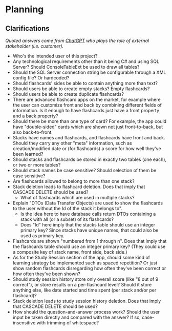 # Planning

## Clarifications
*Quoted answers come from [ChatGPT](https://chat.openai.com/) who plays the role of external stakeholder (i.e. customer).*


- Who's the intended user of this project?
- Any technological requirements other than it being C# and using SQL Server? Should ConsoleTableExt be used to draw all tables?
- Should the SQL Server connection string be configurable through a XML config file? Or hardcoded?
- Should flashcards' sides be able to contain anything more than text?
- Should users be able to create empty stacks? Empty flashcards?
- Should users be able to create duplicate flashcards?
- There are advanced flashcard apps on the market, for example where the user can customize front and back by combining different fields of information. Is it enough to have flashcards just have a front property and a back property?
- Should there be more than one type of card? For example, the app could have "double-sided" cards which are shown not just front-to-back, but also back-to-front.
- Stacks have names and flashcards, and flashcards have front and back. Should they carry any other "meta" information, such as creation/modified date or (for flashcards) a score for how well they've been learned?
- Should stacks and flashcards be stored in exactly two tables (one each), or two or more tables?
- Should stack names be case sensitive? Should selection of them be case sensitive?
- Are flashcards allowed to belong to more than one stack?
- Stack deletion leads to flashcard deletion. Does that imply that CASCADE DELETE should be used?
  - What of flashcards which are used in multiple stacks?
- Explain "DTOs (Data Transfer Objects) are used to show the flashcards to the user without the Id of the stack it belongs to".
  - Is the idea here to have database calls return DTOs containing a stack with all (or a subset) of its flashcards?
  - Does "Id" here imply that the stacks table should use an integer primary key? Since stacks have unique names, that could also be used as primary key.
- Flashcards are shown "numbered from 1 through n". Does that imply that the flashcards table should use an integer primary key? (They could use a composite key of stack name, front side, back side.)
- As for the Study Session section of the app, should some kind of learning strategy be implemented such as spaced repetition? Or just show random flashcards disregarding how often they've been correct or how often they've been shown?
- Should study session history store only overall score (like "8 out of 9 correct"), or store results on a per-flashcard level? Should it store anything else, like date started and time spent (per stack and/or per flashcard)?
- Stack deletion leads to study session history deletion. Does that imply that CASCADE DELETE should be used?
- How should the question-and-answer process work? Should the user input be taken directly and compared with the answer? If so, case-insensitive with trimming of whitespace?
